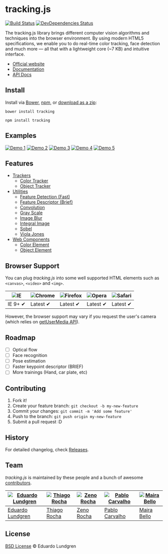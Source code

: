 # tracking.js

[![Build Status](http://img.shields.io/travis/eduardolundgren/tracking.js.svg?style=flat)](https://travis-ci.org/eduardolundgren/tracking.js)
[![DevDependencies Status](http://img.shields.io/david/dev/eduardolundgren/tracking.js.svg?style=flat)](https://david-dm.org/eduardolundgren/tracking.js#info=devDependencies)

The tracking.js library brings different computer vision algorithms and techniques into the browser environment. By using modern HTML5 specifications, we enable you to do real-time color tracking, face detection and much more — all that with a lightweight core (~7 KB) and intuitive interface.

* [Official website](http://trackingjs.com)
* [Documentation](http://trackingjs.com/docs.html)
* [API Docs](http://trackingjs.com/api/)

## Install

Install via [Bower](http://bower.io/), [npm](https://www.npmjs.com/), or [download as a zip](https://github.com/eduardolundgren/tracking.js/archive/master.zip):

```
bower install tracking
```

```
npm install tracking
```

## Examples

[![Demo 1](https://cloud.githubusercontent.com/assets/398893/3709347/ec72876c-1453-11e4-8450-149d06d487f2.jpg)](http://trackingjs.com/examples/face_tag_friends.html)
[![Demo 2](https://cloud.githubusercontent.com/assets/398893/3709357/1a1c2e16-1454-11e4-804d-e6ada6c65997.jpg)](http://trackingjs.com/examples/face_fish_tank.html)
[![Demo 3](https://cloud.githubusercontent.com/assets/398893/3709361/38f86e8a-1454-11e4-811d-52bd21b37e85.jpg)](http://trackingjs.com/examples/color_hexgl.html)
[![Demo 4](https://cloud.githubusercontent.com/assets/398893/3709464/5447a302-1456-11e4-96b2-d2fae28e2a01.jpg)](http://trackingjs.com/examples/color_draw_something.html)
[![Demo 5](https://cloud.githubusercontent.com/assets/398893/3709469/6a3e859a-1456-11e4-982a-d46a55890e1e.jpg)](http://trackingjs.com/examples/color_fish_tank.html)

## Features

* [Trackers](http://trackingjs.com/docs.html#trackers)
  * [Color Tracker](http://trackingjs.com/docs.html#color-tracker)
  * [Object Tracker](http://trackingjs.com/docs.html#object-tracker)
* [Utilities](http://trackingjs.com/docs.html#utilities)
  * [Feature Detection (Fast)](http://trackingjs.com/docs.html#feature-detection)
  * [Feature Descriptor (Brief)](http://trackingjs.com/docs.html#feature-descriptor)
  * [Convolution](http://trackingjs.com/docs.html#convolution)
  * [Gray Scale](http://trackingjs.com/docs.html#gray-scale)
  * [Image Blur](http://trackingjs.com/docs.html#image-blur)
  * [Integral Image](http://trackingjs.com/docs.html#integral-image)
  * [Sobel](http://trackingjs.com/docs.html#sobel)
  * [Viola Jones](http://trackingjs.com/docs.html#viola-jones)
* [Web Components](http://trackingjs.com/docs.html#web-components)
  * [Color Element](http://trackingjs.com/docs.html#color-element)
  * [Object Element](http://trackingjs.com/docs.html#object-element)

## Browser Support

You can plug *tracking.js* into some well supported HTML elements such as `<canvas>`, `<video>` and `<img>`.

![IE](https://cloud.githubusercontent.com/assets/398893/3528325/20373e76-078e-11e4-8e3a-1cb86cf506f0.png) | ![Chrome](https://cloud.githubusercontent.com/assets/398893/3528328/23bc7bc4-078e-11e4-8752-ba2809bf5cce.png) | ![Firefox](https://cloud.githubusercontent.com/assets/398893/3528329/26283ab0-078e-11e4-84d4-db2cf1009953.png) | ![Opera](https://cloud.githubusercontent.com/assets/398893/3528330/27ec9fa8-078e-11e4-95cb-709fd11dac16.png) | ![Safari](https://cloud.githubusercontent.com/assets/398893/3528331/29df8618-078e-11e4-8e3e-ed8ac738693f.png)
--- | --- | --- | --- | --- |
IE 9+ ✔ | Latest ✔ | Latest ✔ | Latest ✔ | Latest ✔ |

However, the browser support may vary if you request the user's camera (which relies on [getUserMedia API](http://caniuse.com/#feat=stream)).

## Roadmap

- [ ] Optical flow
- [ ] Face recognition
- [ ] Pose estimation
- [ ] Faster keypoint descriptor (BRIEF)
- [ ] More trainings (Hand, car plate, etc)

## Contributing

1. Fork it!
2. Create your feature branch: `git checkout -b my-new-feature`
3. Commit your changes: `git commit -m 'Add some feature'`
4. Push to the branch: `git push origin my-new-feature`
5. Submit a pull request :D

## History

For detailed changelog, check [Releases](https://github.com/eduardolundgren/tracking.js/releases).

## Team

*tracking.js* is maintained by these people and a bunch of awesome [contributors](https://github.com/eduardolundgren/tracking.js/graphs/contributors).

[![Eduardo Lundgren](https://2.gravatar.com/avatar/42327de520e674a6d1686845b30778d0)](https://github.com/eduardolundgren) | [![Thiago Rocha](https://2.gravatar.com/avatar/09c627c62a26a770200819a41a71a3eb)](https://github.com/thiago-rocha) | [![Zeno Rocha](https://2.gravatar.com/avatar/e190023b66e2b8aa73a842b106920c93)](https://github.com/zenorocha) | [![Pablo Carvalho](https://2.gravatar.com/avatar/ae10d2692a6adbf051c6d4255e222df8)](https://github.com/pablocp) | [![Maira Bello](https://2.gravatar.com/avatar/97e0e62c9c02badba4c321f7613e6acf)](https://github.com/mairatma)
--- | --- | --- | --- | ---
[Eduardo Lundgren](https://github.com/eduardolundgren) | [Thiago Rocha](https://github.com/thiago-rocha) | [Zeno Rocha](https://github.com/zenorocha) | [Pablo Carvalho](https://github.com/pablocp) | [Maira Bello](https://github.com/mairatma)

## License

[BSD License](https://github.com/eduardolundgren/tracking.js/blob/master/LICENSE.md) © Eduardo Lundgren
